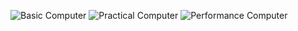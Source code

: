 ![Basic Computer](https://github.com/user-attachments/assets/45d9acfd-402f-4cd1-8dd3-014fabfdf424)
![Practical Computer](https://github.com/user-attachments/assets/4cad2558-386f-4390-aa68-f6ee67dcedcb)
![Performance Computer](https://github.com/user-attachments/assets/1273fd91-9ae5-464b-8b13-b467d1181200)
